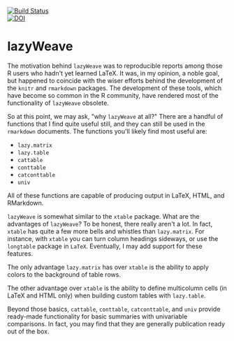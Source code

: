 [![Build Status](https://travis-ci.org/nutterb/lazyWeave.png?branch=master)](https://travis-ci.org/nutterb/lazyWeave)  
[![DOI](https://zenodo.org/badge/6246/nutterb/lazyWeave.png)](http://dx.doi.org/10.5281/zenodo.12618)

lazyWeave
=====================

The motivation behind `lazyWeave` was to reproducible reports among those R users who hadn't yet learned LaTeX.  It was, in my opinion, a noble goal, but happened to coincide with the wiser efforts behind the development of the `knitr` and `rmarkdown` packages.  The development of these tools, which have become so common in the R community, have rendered most of the functionality of `lazyWeave` obsolete.

So at this point, we may ask, "why `lazyWeave` at all?"  There are a handful of functions that I find quite useful still, and they can still be used in the `rmarkdown` documents.  The functions you'll likely find most useful are:

* `lazy.matrix` 
* `lazy.table`
* `cattable`
* `conttable`
* `catconttable`
* `univ`

All of these functions are capable of producing output in LaTeX, HTML, and RMarkdown.

`lazyWeave` is somewhat similar to the `xtable` package.  What are the advantages of `lazyWeave`?  To be honest, there really aren't a lot. In fact, `xtable` has quite a few more bells and whistles than `lazy.matrix`.  For instance, with `xtable` you can turn column headings sideways, or use the `longtable` package in `LaTeX`.  Eventually, I may add support for these features.

The only advantage `lazy.matrix` has over `xtable` is the ability to apply colors to the background of table rows.

The other advantage over `xtable` is the ability to define multicolumn cells (in LaTeX and HTML only) when building custom tables with `lazy.table`.

Beyond those basics, `cattable`, `conttable`, `catconttable`, and `univ` provide ready-made functionality for basic summaries with univariable comparisons.  In fact, you may find that they are generally publication ready out of the box.
